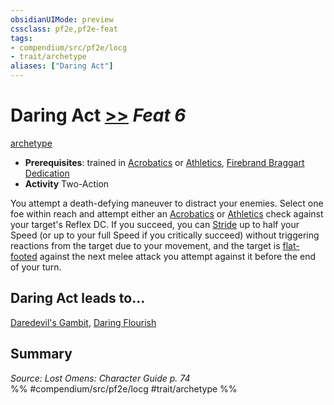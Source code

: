```yaml
---
obsidianUIMode: preview
cssclass: pf2e,pf2e-feat
tags:
- compendium/src/pf2e/locg
- trait/archetype
aliases: ["Daring Act"]
---
```

# Daring Act  [>>](chapter-9-playing-the-game.md#Actions "Two-Action") *Feat 6*  
[archetype](archetype.md "Archetype Feat Trait")  

- **Prerequisites**: trained in [Acrobatics](skills.md#Acrobatics) or [Athletics](skills.md#Athletics), [Firebrand Braggart Dedication](firebrand-braggart-dedication-locg.md)
- **Activity** Two-Action

You attempt a death-defying maneuver to distract your enemies. Select one foe within reach and attempt either an [Acrobatics](skills.md#Acrobatics) or [Athletics](skills.md#Athletics) check against your target's Reflex DC. If you succeed, you can [Stride](stride.md) up to half your Speed (or up to your full Speed if you critically succeed) without triggering reactions from the target due to your movement, and the target is [flat-footed](conditions.md#Flat-footed) against the next melee attack you attempt against it before the end of your turn.

## Daring Act leads to...

[Daredevil's Gambit](daredevils-gambit-locg.md), [Daring Flourish](daring-flourish-locg.md)

## Summary

*Source: Lost Omens: Character Guide p. 74*  
%% #compendium/src/pf2e/locg #trait/archetype %%